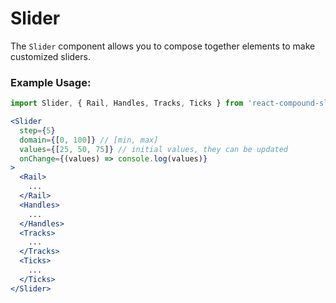 # Slider

The `Slider` component allows you to compose together elements to make customized sliders.

### Example Usage:
```jsx
import Slider, { Rail, Handles, Tracks, Ticks } from 'react-compound-slider'

<Slider
  step={5}
  domain={[0, 100]} // [min, max]
  values={[25, 50, 75]} // initial values, they can be updated
  onChange={(values) => console.log(values)}
>
  <Rail>
    ...
  </Rail>
  <Handles>
    ...
  </Handles>
  <Tracks>
    ...
  </Tracks>
  <Ticks>
    ...
  </Ticks>
</Slider>
```
